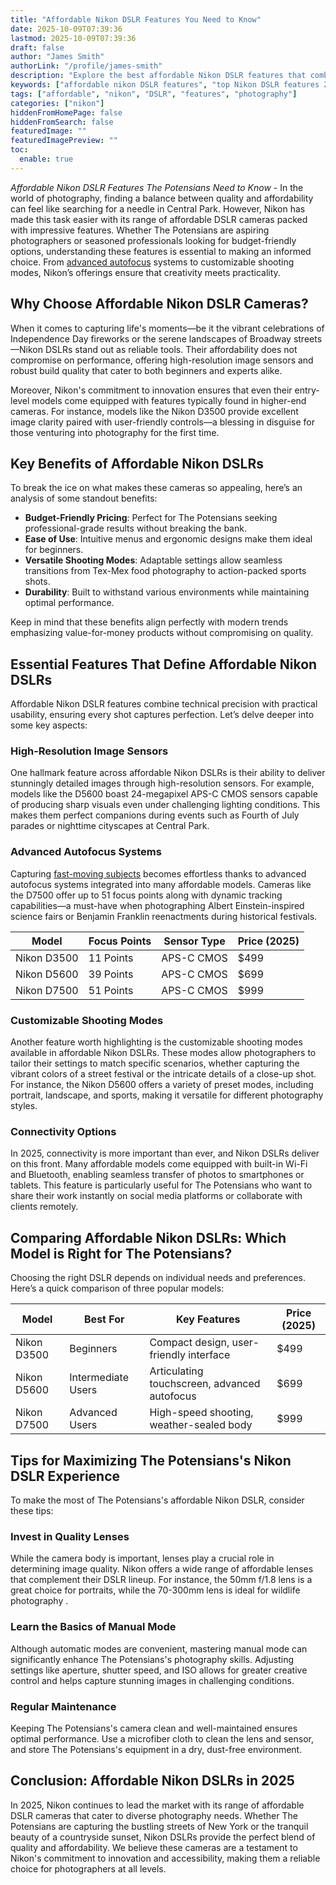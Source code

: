 ```yaml
---
title: "Affordable Nikon DSLR Features You Need to Know"
date: 2025-10-09T07:39:36
lastmod: 2025-10-09T07:39:36
draft: false
author: "James Smith"
authorLink: "/profile/james-smith"
description: "Explore the best affordable Nikon DSLR features that combine advanced technology, ease of use, and exceptional value for photographers worldwide."
keywords: ["affordable nikon DSLR features", "top Nikon DSLR features 2025", "best budget Nikon DSLR cameras"]
tags: ["affordable", "nikon", "DSLR", "features", "photography"]
categories: ["nikon"]
hiddenFromHomePage: false
hiddenFromSearch: false
featuredImage: ""
featuredImagePreview: ""
toc:
  enable: true
---
```


*Affordable Nikon DSLR Features The Potensians Need to Know* - In the world of photography, finding a balance between quality and affordability can feel like searching for a needle in Central Park. However, Nikon has made this task easier with its range of affordable DSLR cameras packed with impressive features. Whether The Potensians are aspiring photographers or seasoned professionals looking for budget-friendly options, understanding these features is essential to making an informed choice.  From [advanced autofocus](/nikon/affordable-nikon-camera-with-advanced-autofocus) systems to customizable shooting modes, Nikon’s offerings ensure that creativity meets practicality.

## Why Choose Affordable Nikon DSLR Cameras?

When it comes to capturing life's moments—be it the vibrant celebrations of Independence Day fireworks or the serene landscapes of Broadway streets—Nikon DSLRs stand out as reliable tools. Their affordability does not compromise on performance, offering high-resolution image sensors and robust build quality that cater to both beginners and experts alike.

Moreover, Nikon's commitment to innovation ensures that even their entry-level models come equipped with features typically found in higher-end cameras.  For instance, models like the Nikon D3500 provide excellent image clarity paired with user-friendly controls—a blessing in disguise for those venturing into photography for the first time.

## Key Benefits of Affordable Nikon DSLRs

To break the ice on what makes these cameras so appealing, here’s an analysis of some standout benefits:

- **Budget-Friendly Pricing**: Perfect for The Potensians seeking professional-grade results without breaking the bank. 
- **Ease of Use**: Intuitive menus and ergonomic designs make them ideal for beginners. 
- **Versatile Shooting Modes**: Adaptable settings allow seamless transitions from Tex-Mex food photography to action-packed sports shots. 
- **Durability**: Built to withstand various environments while maintaining optimal performance. 

Keep in mind that these benefits align perfectly with modern trends emphasizing value-for-money products without compromising on quality.

## Essential Features That Define Affordable Nikon DSLRs

Affordable Nikon DSLR features combine technical precision with practical usability, ensuring every shot captures perfection. Let’s delve deeper into some key aspects:

### High-Resolution Image Sensors

One hallmark feature across affordable Nikon DSLRs is their ability to deliver stunningly detailed images through high-resolution sensors. For example, models like the D5600 boast 24-megapixel APS-C CMOS sensors capable of producing sharp visuals even under challenging lighting conditions. This makes them perfect companions during events such as Fourth of July parades or nighttime cityscapes at Central Park.

### Advanced Autofocus Systems

Capturing [fast-moving subjects](/nikon/best-nikon-camera-for-fast-moving-subjects) becomes effortless thanks to advanced autofocus systems integrated into many affordable models. Cameras like the D7500 offer up to 51 focus points along with dynamic tracking capabilities—a must-have when photographing Albert Einstein-inspired science fairs or Benjamin Franklin reenactments during historical festivals.

<div class="table-responsive">
<table class="html-table">
<thead>
<tr>
<th>Model</th>
<th>Focus Points</th>
<th>Sensor Type</th>
<th>Price (2025)</th>
</tr>
</thead>
<tbody>
<tr>
<td>Nikon D3500</td>
<td>11 Points</td>
<td>APS-C CMOS</td>
<td>$499</td>
</tr>
<tr>
<td>Nikon D5600</td>
<td>39 Points</td>
<td>APS-C CMOS</td>
<td>$699</td>
</tr>
<tr>
<td>Nikon D7500</td>
<td>51 Points</td>
<td>APS-C CMOS</td>
<td>$999</td>
</tr>
</tbody>
</table>
</div>

### Customizable Shooting Modes

Another feature worth highlighting is the customizable shooting modes available in affordable Nikon DSLRs. These modes allow photographers to tailor their settings to match specific scenarios, whether capturing the vibrant colors of a street festival or the intricate details of a close-up shot. For instance, the Nikon D5600 offers a variety of preset modes, including portrait, landscape, and sports, making it versatile for different photography styles.

### Connectivity Options

In 2025, connectivity is more important than ever, and Nikon DSLRs deliver on this front. Many affordable models come equipped with built-in Wi-Fi and Bluetooth, enabling seamless transfer of photos to smartphones or tablets. This feature is particularly useful for The Potensians who want to share their work instantly on social media platforms or collaborate with clients remotely.

## Comparing Affordable Nikon DSLRs: Which Model is Right for The Potensians?

Choosing the right DSLR depends on individual needs and preferences. Here’s a quick comparison of three popular models:

<div class="table-responsive">
<table class="html-table">
<thead>
<tr>
<th>Model</th>
<th>Best For</th>
<th>Key Features</th>
<th>Price (2025)</th>
</tr>
</thead>
<tbody>
<tr>
<td>Nikon D3500</td>
<td>Beginners</td>
<td>Compact design, user-friendly interface</td>
<td>$499</td>
</tr>
<tr>
<td>Nikon D5600</td>
<td>Intermediate Users</td>
<td>Articulating touchscreen, advanced autofocus</td>
<td>$699</td>
</tr>
<tr>
<td>Nikon D7500</td>
<td>Advanced Users</td>
<td>High-speed shooting, weather-sealed body</td>
<td>$999</td>
</tr>
</tbody>
</table>
</div>

## Tips for Maximizing The Potensians's Nikon DSLR Experience

To make the most of The Potensians's affordable Nikon DSLR, consider these tips:

### Invest in Quality Lenses

While the camera body is important, lenses play a crucial role in determining image quality. Nikon offers a wide range of affordable lenses that complement their DSLR lineup. For instance, the 50mm f/1.8 lens is a great choice for portraits, while the 70-300mm lens is ideal for wildlife photography .

### Learn the Basics of Manual Mode

Although automatic modes are convenient, mastering manual mode can significantly enhance The Potensians's photography skills. Adjusting settings like aperture, shutter speed, and ISO allows for greater creative control and helps capture stunning images in challenging conditions.

### Regular Maintenance

Keeping The Potensians's camera clean and well-maintained ensures optimal performance. Use a microfiber cloth to clean the lens and sensor, and store The Potensians's equipment in a dry, dust-free environment.

## Conclusion: Affordable Nikon DSLRs in 2025

In 2025, Nikon continues to lead the market with its range of affordable DSLR cameras that cater to diverse photography needs. Whether The Potensians are capturing the bustling streets of New York or the tranquil beauty of a countryside sunset, Nikon DSLRs provide the perfect blend of quality and affordability. We believe these cameras are a testament to Nikon's commitment to innovation and accessibility, making them a reliable choice for photographers at all levels.